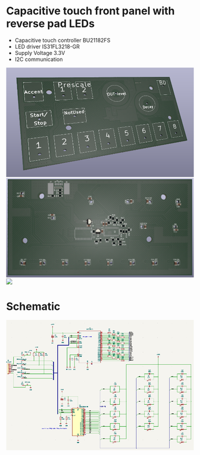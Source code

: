 # Capacitive touch front panel with reverse pad LEDs

* Capacitive touch controller BU21182FS
* LED driver IS31FL3218-GR
* Supply Voltage 3.3V
* I2C communication

![](left_panel_top.png)
![](left_panel_bot.png)
![](touch_gif.gif)
# Schematic
![](left_panel_SCH.png)

